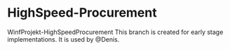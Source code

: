 # HighSpeed-Procurement
WinfProjekt-HighSpeedProcurement
This branch is created for early stage implementations. It is used by @Denis.   
